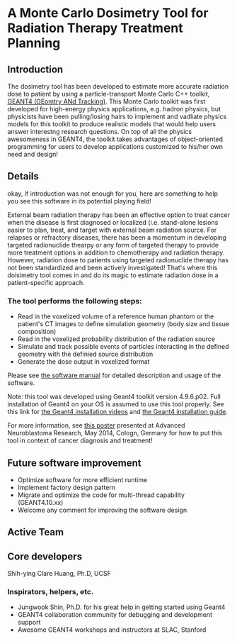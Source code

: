 A Monte Carlo Dosimetry Tool for Radiation Therapy Treatment Planning
===================================================================================================

Introduction
-------------------
The dosimetry tool has been developed to estimate more accurate radiation dose to patient by using a particle-transport Monte Carlo C++ toolkit, [GEANT4 (GEomtry ANd Tracking)](http://geant4.cern.ch/).  This Monte Carlo toolkit was first developed for high-energy physics applications, e.g. hadron physics, but physicists have been pulling/losing hairs to  implement and vadliate physics models for this toolkit to produce realistic models that would help users answer interestng research questions.  On top of all the physics awesomeness in GEANT4, the toolkit takes advantages of object-oriented programming for users to develop applications customized to his/her own need and design!


Details
--------------------
okay, if introduction was not enough for you, here are something to help you see this software in its potential playing field!

External beam radiation therapy has been an effective option to treat cancer when the disease is first diagnosed or localized (i.e. stand-alone lesions easier to plan, treat, and target with external beam radiation source.  For relapses or refractory diseases, there has been a momentum in developing targeted radionuclide thearpy or any form of targeted therapy to provide more treatment options in addition to chemotherapy and radiation therapy.  However, radiation dose to patients using targeted radionuclide therapy has not been standardized and been actively investigated!  That's where this doisimetry tool comes in and do its magic to estimate radiation dose in a patient-specific approach.

### The tool performs the following steps:
- Read in the voxelized volume of a reference human phantom or the patient's CT images to define simulation geometry (body size and tissue composition)
- Read in the voxelized probability distribution of the radiation source
- Simulate and track possible events of particles interacting in the defined geometry with the definied source distribution
- Generate the dose output in voxelized format

Please see [the software manual](SoftwareManual.txt) for detailed description and usage of the software.

Note: this tool was developed using Geant4 toolkit version 4.9.6.p02.  Full installation of Geant4 on your OS is assumed to use this tool properly.  See this link for [the Geant4 installation videos](http://geant4.in2p3.fr/spip.php?article84&lang=en) and [the Geant4 installation guide](http://geant4.web.cern.ch/geant4/UserDocumentation/UsersGuides/InstallationGuide/html/).



For more information, see [this poster](doc/I131MIBG_CologneANR2014_Huang.jpg) presented at Advanced Neuroblastoma Research, May 2014, Cologn, Germany for how to put this tool in context of cancer diagnosis and treatment!


Future software improvement
----------------------------
- Optimize software for more efficient runtime
- Implement factory design pattern
- Migrate and optimize the code for multi-thread capability (GEANT4.10.xx)
- Welcome any comment for improving the software design


Active Team
------------------------
## Core developers
Shih-ying Clare Huang, Ph.D, UCSF

### Inspirators, helpers, etc.
- Jungwook Shin, Ph.D. for his great help in getting started using Geant4
- GEANT4 collaboration community for debugging and development support
- Awesome GEANT4 workshops and instructors at SLAC, Stanford






